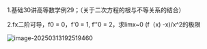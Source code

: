 1.基础30讲高等数学例29；（关于二次方程的根与不等关系的结合）

2.fx二阶可导，f0 = 0，f'0 = 1, f''0 = 2，求limx~0 (f（x) -x)/x^2的极限

![image-20250313192519460](C:\Users\27545\AppData\Roaming\Typora\typora-user-images\image-20250313192519460.png)